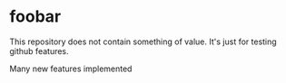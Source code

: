 foobar
======

This repository does not contain something of value. It's just for testing github features.

Many new features implemented
